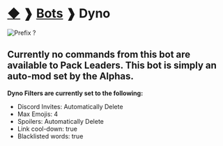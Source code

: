 # [◆](/../../) ❱ [Bots](/Bots) ❱ Dyno

![Prefix ?](https://img.shields.io/badge/PFX-%3F-black?style=flat-square)

## Currently no commands from this bot are available to Pack Leaders. This bot is simply an auto-mod set by the Alphas.

**Dyno Filters are currently set to the following:**
 * Discord Invites: Automatically Delete
 * Max Emojis: 4
 * Spoilers: Automatically Delete
 * Link cool-down: true
 * Blacklisted words: true

<!-- TAGS --> <!-- Dyno Auto-mod -->
